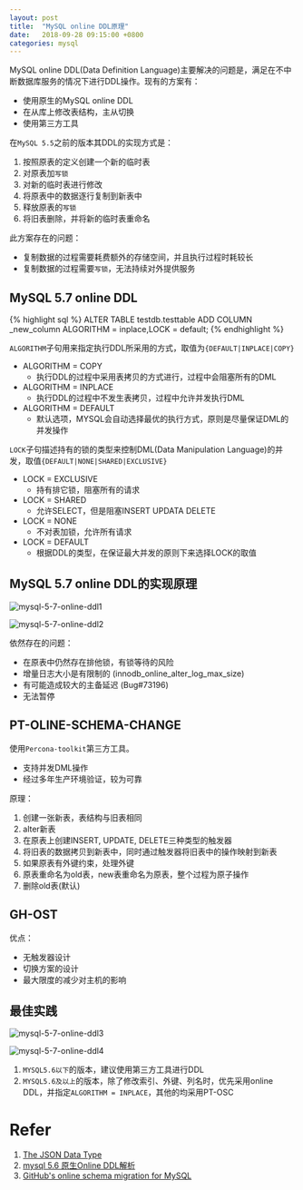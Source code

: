 ```yaml
---
layout: post
title:  "MySQL online DDL原理"
date:   2018-09-28 09:15:00 +0800
categories: mysql
---
```


MySQL online DDL(Data Definition Language)主要解决的问题是，满足在不中断数据库服务的情况下进行DDL操作。现有的方案有：

* 使用原生的MySQL online DDL
* 在从库上修改表结构，主从切换
* 使用第三方工具

在`MySQL 5.5`之前的版本其DDL的实现方式是：

1. 按照原表的定义创建一个新的临时表
2. 对原表加`写锁`
3. 对新的临时表进行修改
4. 将原表中的数据逐行复制到新表中
5. 释放原表的`写锁`
6. 将旧表删除，并将新的临时表重命名

此方案存在的问题：

* 复制数据的过程需要耗费额外的存储空间，并且执行过程时耗较长
* 复制数据的过程需要`写锁`，无法持续对外提供服务

## MySQL 5.7 online DDL

{% highlight sql %}
ALTER TABLE testdb.testtable ADD COLUMN _new_column 
ALGORITHM = inplace,LOCK = default;
{% endhighlight %}

`ALGORITHM`子句用来指定执行DDL所采用的方式，取值为`{DEFAULT|INPLACE|COPY}`

* ALGORITHM = COPY  
	+ 执行DDL的过程中采用表拷贝的方式进行，过程中会阻塞所有的DML
* ALGORITHM = INPLACE 
	+ 执行DDL的过程中不发生表拷贝，过程中允许并发执行DML
* ALGORITHM = DEFAULT 
	+ 默认选项，MYSQL会自动选择最优的执行方式，原则是尽量保证DML的并发操作


`LOCK`子句描述持有的锁的类型来控制DML(Data Manipulation Language)的并发，取值`{DEFAULT|NONE|SHARED|EXCLUSIVE}`

* LOCK = EXCLUSIVE 
	+ 持有排它锁，阻塞所有的请求
* LOCK = SHARED 
	+ 允许SELECT，但是阻塞INSERT UPDATA DELETE
* LOCK = NONE 
	+ 不对表加锁，允许所有请求
* LOCK = DEFAULT 
	+ 根据DDL的类型，在保证最大并发的原则下来选择LOCK的取值

## MySQL 5.7 online DDL的实现原理

![mysql-5-7-online-ddl1](https://github.com/gerryyang/mac-utils/raw/master/tools/VPS/jekyll/my-jekyll-project/assets/images/201809/mysql-5-7-online-ddl1.png)

![mysql-5-7-online-ddl2](https://github.com/gerryyang/mac-utils/raw/master/tools/VPS/jekyll/my-jekyll-project/assets/images/201809/mysql-5-7-online-ddl2.png)

依然存在的问题：

* 在原表中仍然存在排他锁，有锁等待的风险
* 增量日志大小是有限制的 (innodb_online_alter_log_max_size) 
* 有可能造成较大的主备延迟 (Bug#73196) 
* 无法暂停

## PT-OLINE-SCHEMA-CHANGE

使用`Percona-toolkit`第三方工具。

* 支持并发DML操作
* 经过多年生产环境验证，较为可靠

原理：

1. 创建一张新表，表结构与旧表相同
2. alter新表
3. 在原表上创建INSERT, UPDATE, DELETE三种类型的触发器
4. 将旧表的数据拷贝到新表中，同时通过触发器将旧表中的操作映射到新表
5. 如果原表有外键约束，处理外键
6. 原表重命名为old表，new表重命名为原表，整个过程为原子操作
7. 删除old表(默认) 

## GH-OST

优点：

* 无触发器设计
* 切换方案的设计
* 最大限度的减少对主机的影响

## 最佳实践

![mysql-5-7-online-ddl3](https://github.com/gerryyang/mac-utils/raw/master/tools/VPS/jekyll/my-jekyll-project/assets/images/201809/mysql-5-7-online-ddl3.png)

![mysql-5-7-online-ddl4](https://github.com/gerryyang/mac-utils/raw/master/tools/VPS/jekyll/my-jekyll-project/assets/images/201809/mysql-5-7-online-ddl4.png)

1. `MYSQL5.6以下`的版本，建议使用第三方工具进行DDL
2. `MYSQL5.6及以上`的版本，除了修改索引、外键、列名时，优先采用online DDL，并指定`ALGORITHM = INPLACE`，其他的均采用PT-OSC


# Refer

1. [The JSON Data Type]
2. [mysql 5.6 原生Online DDL解析]
3. [GitHub's online schema migration for MySQL]

[The JSON Data Type]: https://dev.mysql.com/doc/refman/8.0/en/json.html

[mysql 5.6 原生Online DDL解析]: http://seanlook.com/2016/05/24/mysql-online-ddl-concept/

[GitHub's online schema migration for MySQL]: https://github.com/github/gh-ost